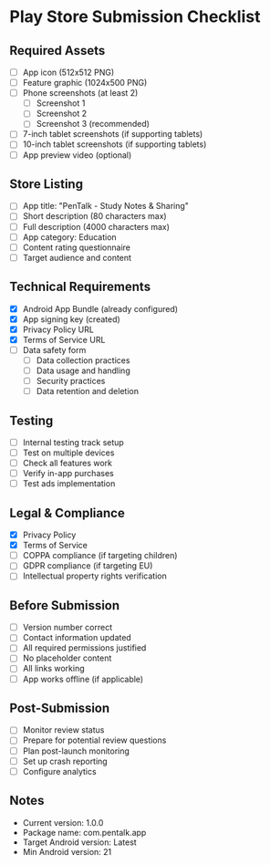 # Play Store Submission Checklist

## Required Assets
- [ ] App icon (512x512 PNG)
- [ ] Feature graphic (1024x500 PNG)
- [ ] Phone screenshots (at least 2)
  - [ ] Screenshot 1
  - [ ] Screenshot 2
  - [ ] Screenshot 3 (recommended)
- [ ] 7-inch tablet screenshots (if supporting tablets)
- [ ] 10-inch tablet screenshots (if supporting tablets)
- [ ] App preview video (optional)

## Store Listing
- [ ] App title: "PenTalk - Study Notes & Sharing"
- [ ] Short description (80 characters max)
- [ ] Full description (4000 characters max)
- [ ] App category: Education
- [ ] Content rating questionnaire
- [ ] Target audience and content

## Technical Requirements
- [x] Android App Bundle (already configured)
- [x] App signing key (created)
- [x] Privacy Policy URL
- [x] Terms of Service URL
- [ ] Data safety form
  - [ ] Data collection practices
  - [ ] Data usage and handling
  - [ ] Security practices
  - [ ] Data retention and deletion

## Testing
- [ ] Internal testing track setup
- [ ] Test on multiple devices
- [ ] Check all features work
- [ ] Verify in-app purchases
- [ ] Test ads implementation

## Legal & Compliance
- [x] Privacy Policy
- [x] Terms of Service
- [ ] COPPA compliance (if targeting children)
- [ ] GDPR compliance (if targeting EU)
- [ ] Intellectual property rights verification

## Before Submission
- [ ] Version number correct
- [ ] Contact information updated
- [ ] All required permissions justified
- [ ] No placeholder content
- [ ] All links working
- [ ] App works offline (if applicable)

## Post-Submission
- [ ] Monitor review status
- [ ] Prepare for potential review questions
- [ ] Plan post-launch monitoring
- [ ] Set up crash reporting
- [ ] Configure analytics

## Notes
- Current version: 1.0.0
- Package name: com.pentalk.app
- Target Android version: Latest
- Min Android version: 21
